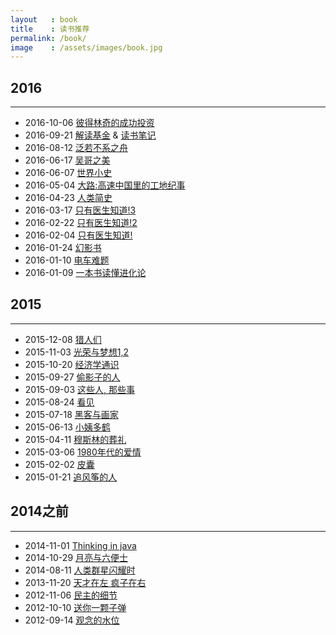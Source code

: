 ```yaml
---
layout   : book
title    : 读书推荐
permalink: /book/
image    : /assets/images/book.jpg
---
```



## 2016
-------------------------------------------------------------------------------
  - 2016-10-06 [彼得林奇的成功投资](https://book.douban.com/subject/1958714/)
  - 2016-09-21 [解读基金](https://book.douban.com/subject/2051332/) & [读书笔记]()
  - 2016-08-12 [泛若不系之舟](https://book.douban.com/subject/25920202/)
  - 2016-06-17 [吴哥之美](https://book.douban.com/subject/25918820/)
  - 2016-06-07 [世界小史](https://book.douban.com/subject/26292964/)
  - 2016-05-04 [大路:高速中国里的工地纪事](https://book.douban.com/subject/26666589/)
  - 2016-04-23 [人类简史](https://book.douban.com/subject/25985021/)
  - 2016-03-17 [只有医生知道!3](https://book.douban.com/subject/26680437/)
  - 2016-02-22 [只有医生知道!2](https://book.douban.com/subject/25747217/)
  - 2016-02-04 [只有医生知道!](https://book.douban.com/subject/20431965/)
  - 2016-01-24 [幻影书](https://book.douban.com/subject/10549078/)
  - 2016-01-10 [电车难题](https://book.douban.com/subject/25923695/) 
  - 2016-01-09 [一本书读懂进化论](https://book.douban.com/subject/26591316/)

## 2015
-------------------------------------------------------------------------------
  - 2015-12-08 [猎人们](https://book.douban.com/subject/11580824/)
  - 2015-11-03 [光荣与梦想1,2](https://book.douban.com/subject/26314954/)
  - 2015-10-20 [经济学通识](https://book.douban.com/subject/26582558/)
  - 2015-09-27 [偷影子的人](https://book.douban.com/subject/10763902/)
  - 2015-09-03 [这些人, 那些事](https://book.douban.com/subject/6388661/)
  - 2015-08-24 [看见](https://book.douban.com/subject/20427187/)
  - 2015-07-18 [黑客与画家](https://book.douban.com/subject/6021440/)
  - 2015-06-13 [小姨多鹤](https://book.douban.com/subject/3012517/)
  - 2015-04-11 [穆斯林的葬礼](https://book.douban.com/subject/1082334/)
  - 2015-03-06 [1980年代的爱情](https://book.douban.com/subject/25696089/)
  - 2015-02-02 [皮囊](https://book.douban.com/subject/26278687/)
  - 2015-01-21 [追风筝的人](https://book.douban.com/subject/1770782/)

## 2014之前
-------------------------------------------------------------------------------
  - 2014-11-01 [Thinking in java](https://book.douban.com/subject/2130190/)
  - 2014-10-29 [月亮与六便士](https://book.douban.com/subject/1858513/)
  - 2014-08-11 [人类群星闪耀时](https://book.douban.com/subject/1083762/)
  - 2013-11-20 [天才在左 疯子在右](https://book.douban.com/subject/4242172/)
  - 2012-11-06 [民主的细节](https://book.douban.com/subject/3813669/)
  - 2012-10-10 [送你一颗子弹](https://book.douban.com/subject/4238362/)
  - 2012-09-14 [观念的水位](https://book.douban.com/subject/20463108/)
